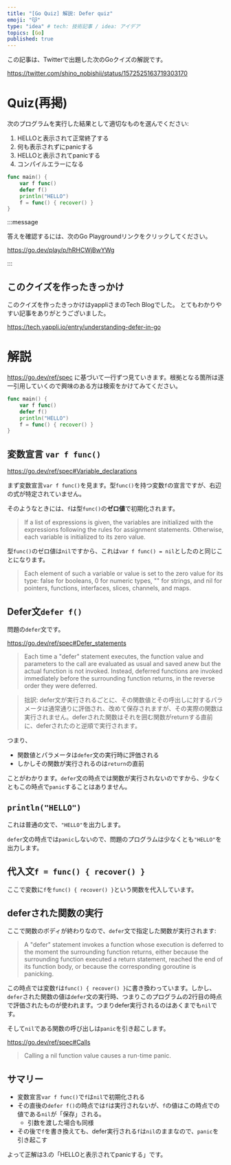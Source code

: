 ```yaml
---
title: "[Go Quiz] 解説: Defer quiz"
emoji: "😽"
type: "idea" # tech: 技術記事 / idea: アイデア
topics: [Go]
published: true
---
```



この記事は、Twitterで出題した次のGoクイズの解説です。

https://twitter.com/shino_nobishii/status/1572525163719303170

# Quiz(再掲)

次のプログラムを実行した結果として適切なものを選んでください:

1. HELLOと表示されて正常終了する
1. 何も表示されずにpanicする
1. HELLOと表示されてpanicする
1. コンパイルエラーになる

```go
func main() {
    var f func()
    defer f()
    println("HELLO")
    f = func() { recover() }
}
```

:::message

答えを確認するには、次のGo Playgroundリンクをクリックしてください。

https://go.dev/play/p/hRHCWjBwYWg

:::

## このクイズを作ったきっかけ

このクイズを作ったきっかけはyappliさまのTech Blogでした。
とてもわかりやすい記事をありがとうございました。

https://tech.yappli.io/entry/understanding-defer-in-go

# 解説

https://go.dev/ref/spec に基づいて一行ずつ見ていきます。根拠となる箇所は逐一引用していくので興味のある方は検索をかけてみてください。

```go
func main() {
    var f func()
    defer f()
    println("HELLO")
    f = func() { recover() }
}
```

## 変数宣言 `var f func()`

https://go.dev/ref/spec#Variable_declarations

まず変数宣言`var f func()`を見ます。型`func()`を持つ変数`f`の宣言ですが、右辺の式が特定されていません。

そのようなときには、`f`は型`func()`の**ゼロ値**で初期化されます。

> If a list of expressions is given, the variables are initialized with the expressions following the rules for assignment statements. Otherwise, each variable is initialized to its zero value.

型`func()`のゼロ値は`nil`ですから、これは`var f func() = nil`としたのと同じことになります。

> Each element of such a variable or value is set to the zero value for its type: false for booleans, 0 for numeric types, "" for strings, and nil for pointers, functions, interfaces, slices, channels, and maps. 

## Defer文`defer f()`

問題の`defer`文です。

https://go.dev/ref/spec#Defer_statements

> Each time a "defer" statement executes, the function value and parameters to the call are evaluated as usual and saved anew but the actual function is not invoked. Instead, deferred functions are invoked immediately before the surrounding function returns, in the reverse order they were deferred. 

> 拙訳: defer文が実行されるごとに、その関数値とその呼出しに対するパラメータは通常通りに評価され、改めて保存されますが、その実際の関数は実行されません。deferされた関数はそれを囲む関数がreturnする直前に、deferされたのと逆順で実行されます。

つまり、

- 関数値とパラメータは`defer`文の実行時に評価される
- しかしその関数が実行されるのは`return`の直前

ことがわかります。`defer`文の時点では関数が実行されないのですから、少なくともこの時点で`panic`することはありません。

## `println("HELLO")`

これは普通の文で、`"HELLO"`を出力します。

`defer`文の時点では`panic`しないので、問題のプログラムは少なくとも`"HELLO"`を出力します。

## 代入文`f = func() { recover() }`

ここで変数に`f`を`func() { recover() }`という関数を代入しています。

## deferされた関数の実行

ここで関数のボディが終わりなので、`defer`文で指定した関数が実行されます:

> A "defer" statement invokes a function whose execution is deferred to the moment the surrounding function returns, either because the surrounding function executed a return statement, reached the end of its function body, or because the corresponding goroutine is panicking.

この時点では変数`f`は`func() { recover() }`に書き換わっています。しかし、`defer`された関数の値は`defer`文の実行時、つまりこのプログラムの2行目の時点で評価されたものが使われます。つまりdefer実行されるのはあくまでも`nil`です。

そして`nil`である関数の呼び出しは`panic`を引き起こします。

https://go.dev/ref/spec#Calls

> Calling a nil function value causes a run-time panic.

## サマリー

- 変数宣言`var f func()`で`f`は`nil`で初期化される
- その直後の`defer f()`の時点では`f`は実行されないが、`f`の値はこの時点での値である`nil`が「保存」される。
  - 引数を渡した場合も同様
- その後で`f`を書き換えても、defer実行される`f`は`nil`のままなので、`panic`を引き起こす

よって正解は3.の「HELLOと表示されてpanicする」です。
